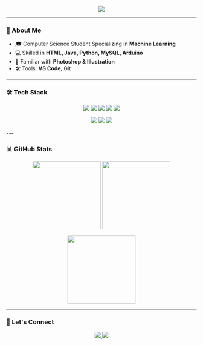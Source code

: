 <!-- Animated Intro Banner -->
<p align="center">
  <img src="https://readme-typing-svg.herokuapp.com?font=Fira+Code&size=28&duration=3000&pause=800&color=00C6FF&center=true&vCenter=true&width=650&lines=Hi+there,+I'm+Kenneth!;Computer+Science+Student;Specialized+in+Machine+Learning;Let's+Build+Something+Great!" />
</p>

---

### 👋 About Me
- 🎓 Computer Science Student Specializing in **Machine Learning**
- 💻 Skilled in **HTML, Java, Python, MySQL, Arduino**
- 🎨 Familiar with **Photoshop & Illustration**
- 🛠️ Tools: **VS Code**, Git

---

### 🛠️ Tech Stack
<p align="center">
  <img src="https://img.shields.io/badge/Python-3776AB?style=for-the-badge&logo=python&logoColor=white" />
  <img src="https://img.shields.io/badge/Java-ED8B00?style=for-the-badge&logo=openjdk&logoColor=white" />
  <img src="https://img.shields.io/badge/HTML5-E34F26?style=for-the-badge&logo=html5&logoColor=white" />
  <img src="https://img.shields.io/badge/MySQL-4479A1?style=for-the-badge&logo=mysql&logoColor=white" />
  <img src="https://img.shields.io/badge/Arduino-00979D?style=for-the-badge&logo=arduino&logoColor=white" />
</p>

<p align="center">
  <img src="https://img.shields.io/badge/VS%20Code-0078d7?style=for-the-badge&logo=visual-studio-code&logoColor=white" />
  <img src="https://img.shields.io/badge/Photoshop-31A8FF?style=for-the-badge&logo=adobe-photoshop&logoColor=white" />
  <img src="https://img.shields.io/badge/Illustrator-FF9A00?style=for-the-badge&logo=adobe-illustrator&logoColor=white" />
</p>
---

### 📊 GitHub Stats
<p align="center">
  <img src="https://github-readme-stats.vercel.app/api?username=lowvey&show_icons=true&theme=tokyonight" height="180em" />
  <img src="https://github-readme-streak-stats.herokuapp.com?user=lowvey&theme=tokyonight&hide_border=true" height="180em" />
</p>

<p align="center">
  <img src="https://github-readme-stats.vercel.app/api/top-langs/?username=lowvey&layout=compact&theme=tokyonight" height="180em" />
</p>

---

### 🌱 Let's Connect
<p align="center">
  <a href="https://linkedin.com/in/YOUR_LINKEDIN" target="_blank">
    <img src="https://img.shields.io/badge/LinkedIn-0077B5?style=for-the-badge&logo=linkedin&logoColor=white" />
  </a>
  <a href="mailto:YOUR_EMAIL@gmail.com">
    <img src="https://img.shields.io/badge/Email-D14836?style=for-the-badge&logo=gmail&logoColor=white" />
  </a>
</p>
